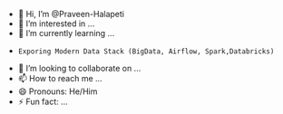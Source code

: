 - 👋 Hi, I’m @Praveen-Halapeti
- 👀 I’m interested in ...
- 🌱 I’m currently learning ...
-     Exporing Modern Data Stack (BigData, Airflow, Spark,Databricks)
- 💞️ I’m looking to collaborate on ...
- 📫 How to reach me ...
- 😄 Pronouns: He/Him
- ⚡ Fun fact: ...

<!---
Praveen-Halapeti/Praveen-Halapeti is a ✨ special ✨ repository because its `README.md` (this file) appears on your GitHub profile.
You can click the Preview link to take a look at your changes.
--->
